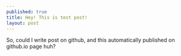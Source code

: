 ```yaml
---
published: true
title: Hey! This is test post!
layout: post
---
```

So, could I write post on github, and this automatically published on github.io page huh?
